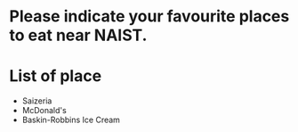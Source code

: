 # Please indicate your favourite places to eat near NAIST.

# List of place
- Saizeria
- McDonald's
- Baskin-Robbins Ice Cream
